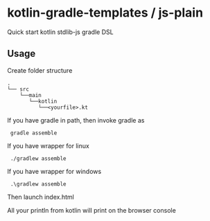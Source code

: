 # kotlin-gradle-templates / js-plain
Quick start kotlin stdlib-js gradle DSL

## Usage
Create folder structure

    .
    └── src
        └──main
           └──kotlin
              └──<yourfile>.kt

If you have gradle in path, then invoke gradle as

     gradle assemble

If you have wrapper for linux

     ./gradlew assemble

If you have wrapper for windows

     .\gradlew assemble
     
Then launch index.html
 
All your println from kotlin will print on the browser console

